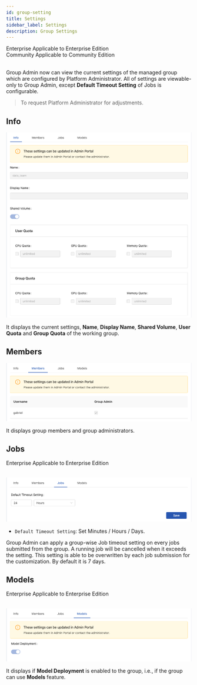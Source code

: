 ```yaml
---
id: group-setting
title: Settings
sidebar_label: Settings
description: Group Settings
---
```


<div class="label-sect">
  <div class="ee-only tooltip">Enterprise
    <span class="tooltiptext">Applicable to Enterprise Edition</span>
  </div>
  <div class="ce-only tooltip">Community
    <span class="tooltiptext">Applicable to Community Edition</span>
  </div>
</div>
<br>


Group Admin now can view the current settings of the managed group which are configured by Platform Administrator. All of settings are viewable-only to Group Admin, except **Default Timeout Setting** of Jobs is configurable.

>To request Platform Administrator for adjustments.

## Info

![](assets/group_setting_info.png)

It displays the current settings, **Name**, **Display Name**, **Shared Volume**, **User Quota** and **Group Quota** of the working group.

## Members

![](assets/group_setting_member.png)

It displays group members and group administrators.

## Jobs

<div class="label-sect">
  <div class="ee-only tooltip">Enterprise
    <span class="tooltiptext">Applicable to Enterprise Edition</span>
  </div>
</div>
<br>

![](assets/group_setting_job.png)

+ `Default Timeout Setting`: Set Minutes / Hours / Days.

Group Admin can apply a group-wise Job timeout setting on every jobs submitted from the group. A running job will be cancelled when it exceeds the setting. This setting is able to be overwritten by each job submission for the customization. By default it is 7 days.

## Models

<div class="label-sect">
  <div class="ee-only tooltip">Enterprise
    <span class="tooltiptext">Applicable to Enterprise Edition</span>
  </div>
</div>
<br>

![](assets/group_setting_model.png)

It displays if **Model Deployment** is enabled to the group, i.e., if the group can use **Models** feature.
